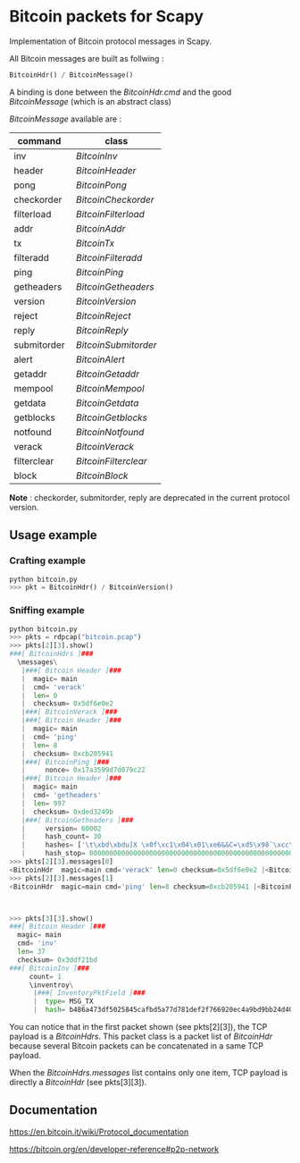 # Bitcoin packets for Scapy
Implementation of Bitcoin protocol messages in Scapy.

All Bitcoin messages are built as follwing :
```python
BitcoinHdr() / BitcoinMessage()
```
A binding is done between the *BitcoinHdr.cmd* and the good *BitcoinMessage* (which is an abstract class)

*BitcoinMessage* available are :

command     | class
------------|----------------------
inv         | *BitcoinInv*
header      | *BitcoinHeader*
pong        | *BitcoinPong*
checkorder  | *BitcoinCheckorder*
filterload  | *BitcoinFilterload*
addr        | *BitcoinAddr*
tx          | *BitcoinTx*
filteradd   | *BitcoinFilteradd*
ping        | *BitcoinPing*
getheaders  | *BitcoinGetheaders*
version     | *BitcoinVersion*
reject      | *BitcoinReject*
reply       | *BitcoinReply*
submitorder | *BitcoinSubmitorder*
alert       | *BitcoinAlert*
getaddr     | *BitcoinGetaddr*
mempool     | *BitcoinMempool*
getdata     | *BitcoinGetdata*
getblocks   | *BitcoinGetblocks*
notfound    | *BitcoinNotfound*
verack      | *BitcoinVerack*
filterclear | *BitcoinFilterclear*
block       | *BitcoinBlock*

**Note** : checkorder, submitorder, reply are deprecated in the current protocol version.

## Usage example

### Crafting example
```python
python bitcoin.py
>>> pkt = BitcoinHdr() / BitcoinVersion()
```
### Sniffing example
```python
python bitcoin.py
>>> pkts = rdpcap("bitcoin.pcap")
>>> pkts[2][3].show()
###[ BitcoinHdrs ]###
  \messages\
   |###[ Bitcoin Header ]###
   |  magic= main
   |  cmd= 'verack'
   |  len= 0
   |  checksum= 0x5df6e0e2
   |###[ BitcoinVerack ]###
   |###[ Bitcoin Header ]###
   |  magic= main
   |  cmd= 'ping'
   |  len= 8
   |  checksum= 0xcb205941
   |###[ BitcoinPing ]###
   |     nonce= 0x17a3599d7d079c22
   |###[ Bitcoin Header ]###
   |  magic= main
   |  cmd= 'getheaders'
   |  len= 997
   |  checksum= 0xded3249b
   |###[ BitcoinGetheaders ]###
   |     version= 60002
   |     hash_count= 30
   |     hashes= ['\t\xbd\xbdu]X \x0f\xc1\x04\x01\xe6&&C=\xd5\x98`\xcc\xaab\x9a\x02\x00\x00\x00\x00\x00\x00\x00\x00', 'sS\xe41L\xdb\x95\xb6\xf1e^\xa5\xbe\x9e\xce:Z\x14>\xc5d\\\xde\n\x00\x00\x00\x00\x00\x00\x00\x00', "\xfb\x10'~\x8c:z\x1f\xcaa\x01\x1f&>\x06_ap\x18\xa9\x1a\xf6k\x03\x00\x00\x00\x00\x00\x00\x00\x00", '}%Z3\xb5\x80)w\xf8G\x01\xcdUH\xc2\xdd\xb0K\xd51\xcb\xc1\xfe\x02\x00\x00\x00\x00\x00\x00\x00\x00', '\x9e\xfc\x00F?\xe7\xf1\xb1\xb2\xad^K\x02\xe0RZ\x1a\xab\x8c\r=\x8c\xed\x04\x00\x00\x00\x00\x00\x00\x00\x00', '6&U\xd1\xd8/\x10\x00V:\xfd\xb7\x13\x06\xa0\xd0T\xbe1\xf27|o\x06\x00\x00\x00\x00\x00\x00\x00\x00', 'Z\x17\x8e\xf0IA\x1d\xbbED\xfaD\xbb0?\xb0\x9a\x0e\xe1\xc34$u\x03\x00\x00\x00\x00\x00\x00\x00\x00', '\xb4\xc3Ys\xd9\xbe\x05\x06\x13u\x13\x1d\x172\x9d\xf4\x12I\x1f\x91\xb2\xaf\x13\x0b\x00\x00\x00\x00\x00\x00\x00\x00', '\x17\xe6H\xaf\xbe:\xbe\xb5)\x15}\xb8\xea\x1a\xc6\xcf\xc9\xc7\xf6\xc6Y\xeb\x07\x04\x00\x00\x00\x00\x00\x00\x00\x00', 'yO\x9dH\x15w\xf0\x13`\x80\xa2x\xe1\x9a\xed\x161\xd3\xdd;)k\x1e\x01\x00\x00\x00\x00\x00\x00\x00\x00', 'NL\xf8(.\xe2\xa9\x8f\xce\xbb1\x9d\xebn\xe9\xa9\x87j\xd5\xdeN9j\t\x00\x00\x00\x00\x00\x00\x00\x00', 'i\xd9\x1a5>K\x95\xc2\xb7\xce\xd0.\xaf\x19M5\xcc\x96V\xcd*i\x18\t\x00\x00\x00\x00\x00\x00\x00\x00', 'o\xbb\x90\xd3\x18\xb9W\x1dk\x8b\xc5 4\x93\x1fe[e\x16\n\xbb\xff\\\x00\x00\x00\x00\x00\x00\x00\x00\x00', '\x98\x0cZa\xf8\xc5$B\xa8\xc4fg\x19\xec\xa4\xa0`\xf3l!\xa5\x8c\xb6\x0b\x00\x00\x00\x00\x00\x00\x00\x00', '\xf1d\xd9\x02\x96\xaec\xee,2\x0c\xe0S\xda\x83s\xed2{\x9f\xf8L@\t\x00\x00\x00\x00\x00\x00\x00\x00', '=\x89\xe6p\xdb\x0bDlox\xdc\xe0\xf4:\x15\xc5\xbc\xc6\xc1\x10\xee\x00\x99\x08\x00\x00\x00\x00\x00\x00\x00\x00', '\xb8\xa6\xf3\x80\xad\x9b\xe3~\t:\xbe*\x84\x01,f\xb8\xf9\xa4\xbde\xc9\xbe\x0b\x00\x00\x00\x00\x00\x00\x00\x00', 'j1\xfb\x08\xbf\x88\x91\xb1\x1a\xa0H\xa2J\x01v\xb3,\xf7\xb0\xf9\xd2\xc8\xb3\x06\x00\x00\x00\x00\x00\x00\x00\x00', '\x19\x01\x83T]\x05\xb3\x0b\xa7\xd3\x07\x98\xf0\x1c\xfe\xdb?\x1a,\xbf$c\xb5\x08\x00\x00\x00\x00\x00\x00\x00\x00', 'o\x14\xfc\x8e-\xb29\x9e\x908\x96\xed\xc0\xc2\x8cJ=\xe0b\xae%"\r\x03\x00\x00\x00\x00\x00\x00\x00\x00', "'\xd9U\xe5\xc9\x1c\xb1\xc8\x8aj\xd3y\x07\x10\xe7}y\x02\xf5\x94uZ\xc8\t\x00\x00\x00\x00\x00\x00\x00\x00", '5\xff\xbcT\x99\xddF\xe1k\xe5\xbe\xaf\xdd\xc8\xd7\x1e\x97[\x17\x10n\xda\xae\x08\x00\x00\x00\x00\x00\x00\x00\x00', '7\x9d\xa6L\xf8\xdd\x90\x84I\x1f\xfb\xdc\xe4\xe1\xa1\xeeO\xe5\xfc+\x9ei9\x0e\x00\x00\x00\x00\x00\x00\x00\x00', 'w\xa8\x9a\x84\xd2\x05\xf50o\xccm\xf7}\x14\x07k{\xab\xfesf\x98h\n\x00\x00\x00\x00\x00\x00\x00\x00', '\xcf\x1c\xf9\xc2\x9e]\xd29cyY\xdc\xeb\xa1\x86\x98g\xea\x97\x17@>\x19\x02\x00\x00\x00\x00\x00\x00\x00\x00', 'a\xcflB\x91\xfa\xe5\xae3\xa3\x10\xa2a\xe4\xb9|\xfd\x13\xbe\xda\x11n>\x16\x00\x00\x00\x00\x00\x00\x00\x00', '\xf0]\xc9\x8c3\x89\x11\x8d\xefV\xce\xae[\x81\xdd\xb7\xb7\xa28\x0f\xd5\x19\xdc\x01\x00\x00\x00\x00\x00\x00\x00\x00', '\x97\xcdV\x04l\xf1\xef\x87\xa5r\xe29\\u=\xb4\xd2\x16\x7f\x1f\x80\x94\x8b\xf4#\x00\x00\x00\x00\x00\x00\x00', '\x99\xb3\xa9S\xa3o\x05z@\x1c\xec/}\xa2\x11\xeb"\x99\x9a\xd5\xcc\x8eV\x03\xb0\x18\x00\x00\x00\x00\x00\x00', 'o\xe2\x8c\n\xb6\xf1\xb3r\xc1\xa6\xa2F\xaec\xf7O\x93\x1e\x83e\xe1Z\x08\x9ch\xd6\x19\x00\x00\x00\x00\x00']
   |     hash_stop= 0000000000000000000000000000000000000000000000000000000000000000
>>> pkts[2][3].messages[0]
<BitcoinHdr  magic=main cmd='verack' len=0 checksum=0x5df6e0e2 |<BitcoinVerack  |>>
>>> pkts[2][3].messages[1]
<BitcoinHdr  magic=main cmd='ping' len=8 checksum=0xcb205941 |<BitcoinPing  nonce=0x17a3599d7d079c22 |>>



>>> pkts[3][3].show()
###[ Bitcoin Header ]###
  magic= main
  cmd= 'inv'
  len= 37
  checksum= 0x3ddf21bd
###[ BitcoinInv ]###
     count= 1
     \inventroy\
      |###[ InventoryPktField ]###
      |  type= MSG_TX
      |  hash= b486a473df5025845cafbd5a77d781def2f766920ec4a9bd9bb24d4012265345

```
You can notice that in the first packet shown (see pkts[2][3]), the TCP payload is a *BitcoinHdrs*.
This packet class is a packet list of *BitcoinHdr* because several Bitcoin packets can be concatenated in a same TCP payload.

When the *BitcoinHdrs.messages* list contains only one item, TCP payload is directly a *BitcoinHdr* (see pkts[3][3]).


## Documentation

https://en.bitcoin.it/wiki/Protocol_documentation

https://bitcoin.org/en/developer-reference#p2p-network
